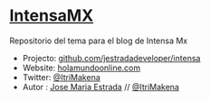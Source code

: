 # [IntensaMX](http://holamundoonline.com)

Repositorio del tema para el blog de Intensa Mx

* Projecto: [github.com/jestradadeveloper/intensa](https://github.com/jestradadeveloper/intensa)
* Website: [holamundoonline.com](http://holanmundoonline.com)
* Twitter: [@ItriMakena](https://twitter.com/ItriMakena)
* Autor : [Jose Maria Estrada](http://holamundoonline.com) // [@ItriMakena](https://twitter.com/ItriMakena)
